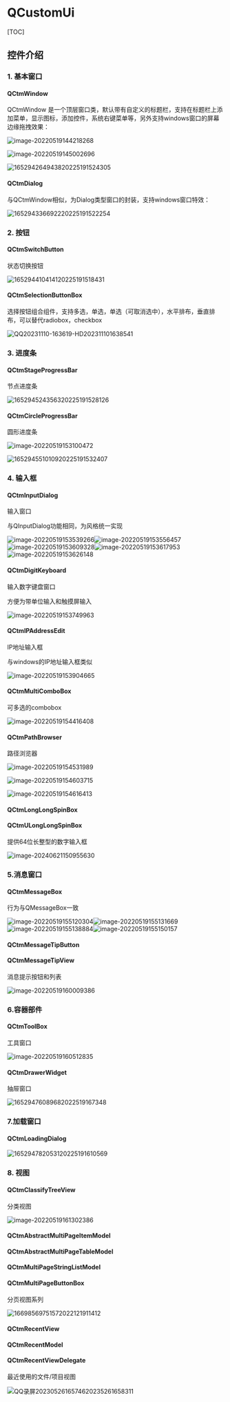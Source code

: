 # QCustomUi

[TOC]

## 控件介绍

### 1. 基本窗口

#### QCtmWindow

QCtmWindow 是一个顶层窗口类，默认带有自定义的标题栏，支持在标题栏上添加菜单，显示图标，添加控件，系统右键菜单等，另外支持windows窗口的屏幕边缘拖拽效果：

![image-20220519144218268](README.assets/image-20220519144218268.png)

![image-20220519145002696](README.assets/image-20220519145002696.png)

![165294264943820225191524305](README.assets/165294264943820225191524305.gif)

#### QCtmDialog

与QCtmWindow相似，为Dialog类型窗口的封装，支持windows窗口特效：

![165294336692220225191522254](README.assets/165294336692220225191522254.gif)

### 2. 按钮

#### QCtmSwitchButton

状态切换按钮

![165294410414120225191518431](README.assets/165294410414120225191518431.gif)

#### QCtmSelectionButtonBox

选择按钮组合组件，支持多选，单选，单选（可取消选中），水平排布，垂直排布，可以替代radiobox，checkbox

![QQ20231110-163619-HD202311101638541](README.assets/QQ20231110-163619-HD202311101638541.gif)

### 3. 进度条

#### QCtmStageProgressBar

节点进度条

![165294524356320225191528126](README.assets/165294524356320225191528126.gif)

#### QCtmCircleProgressBar

圆形进度条

![image-20220519153100472](README.assets/image-20220519153100472.png)

![165294551010920225191532407](README.assets/165294551010920225191532407.gif)

### 4. 输入框

#### QCtmInputDialog

输入窗口

与QInputDialog功能相同，为风格统一实现

![image-20220519153539266](README.assets/image-20220519153539266.png)![image-20220519153556457](README.assets/image-20220519153556457.png)![image-20220519153609328](README.assets/image-20220519153609328.png)![image-20220519153617953](README.assets/image-20220519153617953.png)![image-20220519153626148](README.assets/image-20220519153626148.png)

#### QCtmDigitKeyboard

输入数字键盘窗口

方便为带单位输入和触摸屏输入

![image-20220519153749963](README.assets/image-20220519153749963.png)

#### QCtmIPAddressEdit

IP地址输入框

与windows的IP地址输入框类似

![image-20220519153904665](README.assets/image-20220519153904665.png)

#### QCtmMultiComboBox

可多选的combobox

![image-20220519154416408](README.assets/image-20220519154416408.png)

#### QCtmPathBrowser

路径浏览器

![image-20220519154531989](README.assets/image-20220519154531989.png)

![image-20220519154603715](README.assets/image-20220519154603715.png)

![image-20220519154616413](README.assets/image-20220519154616413.png)

#### QCtmLongLongSpinBox

#### QCtmULongLongSpinBox

提供64位长整型的数字输入框

![image-20240621150955630](README.assets/image-20240621150955630.png)

### 5.消息窗口

#### QCtmMessageBox

行为与QMessageBox一致

![image-20220519155120304](README.assets/image-20220519155120304.png)![image-20220519155131669](README.assets/image-20220519155131669.png)![image-20220519155138884](README.assets/image-20220519155138884.png)![image-20220519155150157](README.assets/image-20220519155150157.png)

#### QCtmMessageTipButton

#### QCtmMessageTipView

消息提示按钮和列表

![image-20220519160009386](README.assets/image-20220519160009386.png)

### 6.容器部件

#### QCtmToolBox

工具窗口

![image-20220519160512835](README.assets/image-20220519160512835.png)

#### QCtmDrawerWidget

抽屉窗口

![16529476089682022519167348](README.assets/16529476089682022519167348.gif)

### 7.加载窗口

#### QCtmLoadingDialog

![165294782053120225191610569](README.assets/165294782053120225191610569.gif)

### 8. 视图

#### QCtmClassifyTreeView

分类视图

![image-20220519161302386](README.assets/image-20220519161302386.png)

#### QCtmAbstractMultiPageItemModel

#### QCtmAbstractMultiPageTableModel

#### QCtmMultiPageStringListModel

#### QCtmMultiPageButtonBox

分页视图系列

![16698569751572022121911412](README.assets/16698569751572022121911412.gif)

#### QCtmRecentView

#### QCtmRecentModel

#### QCtmRecentViewDelegate

最近使用的文件/项目视图

![QQ录屏2023052616574620235261658311](README.assets/QQ录屏2023052616574620235261658311.gif)
